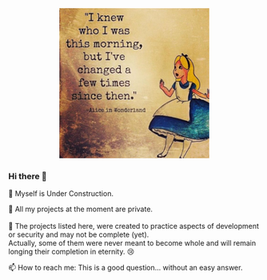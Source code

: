<div id="header" align="center">
<img src="alice in wonderland.jpg" alt="I knew who I was this morning, but I have changed a few times since then" width="300">
</div>

### Hi there 👋

🔭 Myself is Under Construction. 

:eyes: All my projects at the moment are private.</a>
<br/>
<br/>
:hammer: The projects listed here, were created to practice aspects of development or security and may not be complete (yet).
<br/>
Actually, some of them were never meant to become whole and will remain longing their completion in eternity. :cry:

📫 How to reach me: This is a good question... without an easy answer. 




